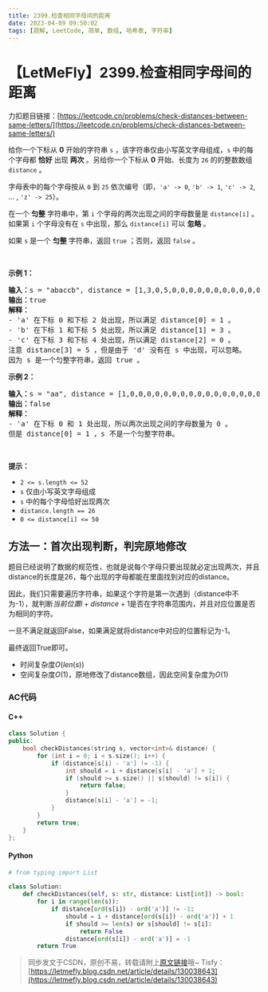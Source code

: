```yaml
---
title: 2399.检查相同字母间的距离
date: 2023-04-09 09:50:02
tags: [题解, LeetCode, 简单, 数组, 哈希表, 字符串]
---
```


# 【LetMeFly】2399.检查相同字母间的距离

力扣题目链接：[https://leetcode.cn/problems/check-distances-between-same-letters/](https://leetcode.cn/problems/check-distances-between-same-letters/)

<p>给你一个下标从 <strong>0</strong> 开始的字符串 <code>s</code> ，该字符串仅由小写英文字母组成，<code>s</code> 中的每个字母都 <strong>恰好</strong> 出现 <strong>两次</strong> 。另给你一个下标从 <strong>0</strong> 开始、长度为 <code>26</code> 的的整数数组 <code>distance</code> 。</p>

<p>字母表中的每个字母按从 <code>0</code> 到 <code>25</code> 依次编号（即，<code>'a' -&gt; 0</code>, <code>'b' -&gt; 1</code>, <code>'c' -&gt; 2</code>, ... , <code>'z' -&gt; 25</code>）。</p>

<p>在一个 <strong>匀整</strong> 字符串中，第 <code>i</code> 个字母的两次出现之间的字母数量是 <code>distance[i]</code> 。如果第 <code>i</code> 个字母没有在 <code>s</code> 中出现，那么 <code>distance[i]</code> 可以 <strong>忽略</strong> 。</p>

<p>如果 <code>s</code> 是一个 <strong>匀整</strong> 字符串，返回 <code>true</code> ；否则，返回 <code>false</code> 。</p>

<p>&nbsp;</p>

<p><strong>示例 1：</strong></p>

<pre><strong>输入：</strong>s = "abaccb", distance = [1,3,0,5,0,0,0,0,0,0,0,0,0,0,0,0,0,0,0,0,0,0,0,0,0,0]
<strong>输出：</strong>true
<strong>解释：</strong>
- 'a' 在下标 0 和下标 2 处出现，所以满足 distance[0] = 1 。
- 'b' 在下标 1 和下标 5 处出现，所以满足 distance[1] = 3 。
- 'c' 在下标 3 和下标 4 处出现，所以满足 distance[2] = 0 。
注意 distance[3] = 5 ，但是由于 'd' 没有在 s 中出现，可以忽略。
因为 s 是一个匀整字符串，返回 true 。
</pre>

<p><strong>示例 2：</strong></p>

<pre><strong>输入：</strong>s = "aa", distance = [1,0,0,0,0,0,0,0,0,0,0,0,0,0,0,0,0,0,0,0,0,0,0,0,0,0]
<strong>输出：</strong>false
<strong>解释：</strong>
- 'a' 在下标 0 和 1 处出现，所以两次出现之间的字母数量为 0 。
但是 distance[0] = 1 ，s 不是一个匀整字符串。
</pre>

<p>&nbsp;</p>

<p><strong>提示：</strong></p>

<ul>
	<li><code>2 &lt;= s.length &lt;= 52</code></li>
	<li><code>s</code> 仅由小写英文字母组成</li>
	<li><code>s</code> 中的每个字母恰好出现两次</li>
	<li><code>distance.length == 26</code></li>
	<li><code>0 &lt;= distance[i] &lt;= 50</code></li>
</ul>


    
## 方法一：首次出现判断，判完原地修改

题目已经说明了数据的规范性，也就是说每个字母只要出现就必定出现两次，并且distance的长度是26，每个出现的字母都能在里面找到对应的distance。

因此，我们只需要遍历字符串，如果这个字符是第一次遇到（distance中不为-1），就判断$当前位置i + distance + 1$是否在字符串范围内，并且对应位置是否为相同的字符。

一旦不满足就返回False，如果满足就将distance中对应的位置标记为-1。

最终返回True即可。

+ 时间复杂度$O(len(s))$
+ 空间复杂度$O(1)$，原地修改了distance数组，因此空间复杂度为$O(1)$

### AC代码

#### C++

```cpp
class Solution {
public:
    bool checkDistances(string s, vector<int>& distance) {
        for (int i = 0; i < s.size(); i++) {
            if (distance[s[i] - 'a'] != -1) {
                int should = i + distance[s[i] - 'a'] + 1;
                if (should >= s.size() || s[should] != s[i]) {
                    return false;
                }
                distance[s[i] - 'a'] = -1;
            }
        }
        return true;
    }
};
```

#### Python

```python
# from typing import List

class Solution:
    def checkDistances(self, s: str, distance: List[int]) -> bool:
        for i in range(len(s)):
            if distance[ord(s[i]) - ord('a')] != -1:
                should = i + distance[ord(s[i]) - ord('a')] + 1
                if should >= len(s) or s[should] != s[i]:
                    return False
                distance[ord(s[i]) - ord('a')] = -1
        return True
```

> 同步发文于CSDN，原创不易，转载请附上[原文链接](https://leetcode.letmefly.xyz/2023/04/09/LeetCode%202399.%E6%A3%80%E6%9F%A5%E7%9B%B8%E5%90%8C%E5%AD%97%E6%AF%8D%E9%97%B4%E7%9A%84%E8%B7%9D%E7%A6%BB/)哦~
> Tisfy：[https://letmefly.blog.csdn.net/article/details/130038643](https://letmefly.blog.csdn.net/article/details/130038643)
